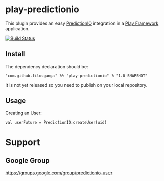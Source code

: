 play-predictionio
===================

This plugin provides an easy [PredictionIO](http://prediction.io/) integration in a
[Play Framework](http://www.playframework.com/) application.

[![Build Status](https://travis-ci.org/filosganga/play-predictionio.png?branch=master)](https://travis-ci.org/filosganga/play-predictionio)


Install
-------

The dependency declaration should be:
```
"com.github.filosganga" %% "play-predictionio" % "1.0-SNAPSHOT"
```
It is not yet released so you need to publish on your local repository.


Usage
-----

Creating an User:
```
val userFuture = PredictionIO.createUser(uid)
```


Support
=======

Google Group
------------

https://groups.google.com/group/predictionio-user
